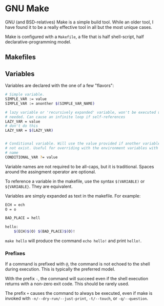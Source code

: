 # GNU Make

GNU \(and BSD-relatives\) Make is a simple build tool. While an older tool, I have found it to be a really effective tool in all but the most unique cases.

Make is configured with a `Makefile`, a file that is half shell-script, half declarative-programming model.

## Makefiles

## Variables

Variables are declared with the one of a few "flavors":

```bash
# Simple variable.
SIMPLE_VAR := value
SIMPLE_VAR := anonther $(SIMPLE_VAR_NAME)

# lazy variable or 'recursively expanded' variable, won't be executed until
# needed. Can cause an infinite loop if self-references
LAZY_VAR = value
# don't do this
LAZY_VAR = $(LAZY_VAR)


# Conditional variable. Will use the value provided if another variable does
# not exist. Useful for overriding with the environment variables with same
# name
CONDITIONAL_VAR ?= value
```

Variable names are not required to be all-caps, but it is traditional. Spaces around the assingment operator are optional.

To reference a variable in the makefile, use the syntax `$(VARIABLE)` or `${VARIABLE}`. They are equivalent.

Variables are simply expanded as text in the makefile. For example:

```bash
ECH = ech
O = o

BAD_PLACE = hell

hello:
    $(ECH)$(O) $(BAD_PLACE)$(O)!
```

`make hello` will produce the command `echo hello!` and print `hello!`.

### Prefixes

If a command is prefixed with `@`, the command is not echoed to the shell during execution. This is typically the preferred model.

With the prefix `-`, the command will succeed even if the shell execution returns with a non-zero exit code. This should be rarely used.

The prefix `+` causes the command to always be executed, even if make is invoked with `-n/--dry-run/--just-print`, `-t/--touch`, or `-q/--question`.

